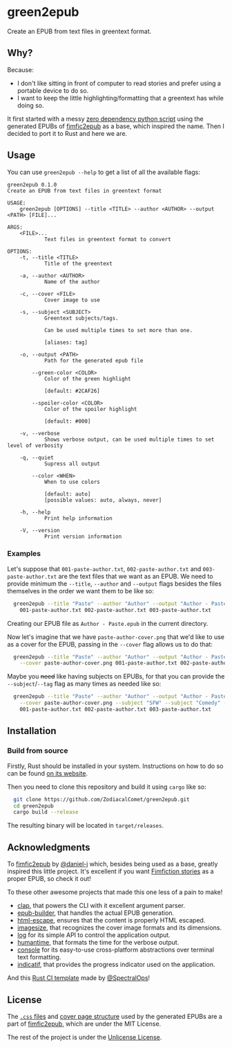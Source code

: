# green2epub

Create an EPUB from text files in greentext format.

## Why?

Because:
- I don't like sitting in front of computer to read stories and prefer using a portable device to do so.
- I want to keep the little highlighting/formatting that a greentext has while doing so.

It first started with a messy [zero dependency python script][python-script] using the generated EPUBs of [fimfic2epub] as a base, which inspired the name. Then I decided to port it to Rust and here we are.

## Usage

You can use `green2epub --help` to get a list of all the available flags:

```
green2epub 0.1.0
Create an EPUB from text files in greentext format

USAGE:
    green2epub [OPTIONS] --title <TITLE> --author <AUTHOR> --output <PATH> [FILE]...

ARGS:
    <FILE>...
            Text files in greentext format to convert

OPTIONS:
    -t, --title <TITLE>
            Title of the greentext

    -a, --author <AUTHOR>
            Name of the author

    -c, --cover <FILE>
            Cover image to use

    -s, --subject <SUBJECT>
            Greentext subjects/tags.

            Can be used multiple times to set more than one.

            [aliases: tag]

    -o, --output <PATH>
            Path for the generated epub file

        --green-color <COLOR>
            Color of the green highlight

            [default: #2CAF26]

        --spoiler-color <COLOR>
            Color of the spoiler highlight

            [default: #000]

    -v, --verbose
            Shows verbose output, can be used multiple times to set level of verbosity

    -q, --quiet
            Supress all output

        --color <WHEN>
            When to use colors

            [default: auto]
            [possible values: auto, always, never]

    -h, --help
            Print help information

    -V, --version
            Print version information
```

### Examples

Let's suppose that `001-paste-author.txt`, `002-paste-author.txt` and `003-paste-author.txt` are the text files that we want as an EPUB. We need to provide minimum the `--title`, `--author` and `--output` flags besides the files themselves in the order we want them to be like so:

```sh
  green2epub --title "Paste" --author "Author" --output "Author - Paste.epub" \
    001-paste-author.txt 002-paste-author.txt 003-paste-author.txt
```

Creating our EPUB file as `Author - Paste.epub` in the current directory.

Now let's imagine that we have `paste-author-cover.png` that we'd like to use as a cover for the EPUB, passing in the `--cover` flag allows us to do that:

```sh
  green2epub --title "Paste" --author "Author" --output "Author - Paste.epub" \
    --cover paste-author-cover.png 001-paste-author.txt 002-paste-author.txt 003-paste-author.txt
```

Maybe you ~~need~~ like having subjects on EPUBs, for that you can provide the `--subject`/`--tag` flag as many times as needed like so:

```sh
  green2epub --title "Paste" --author "Author" --output "Author - Paste.epub" \
    --cover paste-author-cover.png --subject "SFW" --subject "Comedy" --subject "Romance" \
    001-paste-author.txt 002-paste-author.txt 003-paste-author.txt
```

## Installation

<!--
### Release

TODO
-->

### Build from source

Firstly, Rust should be installed in your system. Instructions on how to do so can be found [on its website](https://www.rust-lang.org/tools/install).

Then you need to clone this repository and build it using `cargo` like so:

```sh
  git clone https://github.com/ZodiacalComet/green2epub.git
  cd green2epub
  cargo build --release
```

The resulting binary will be located in `target/releases`.

## Acknowledgments

To [fimfic2epub] by [@daniel-j] which, besides being used as a base, greatly inspired this little project. It's excellent if you want [Fimfiction stories][fimfiction] as a proper EPUB, so check it out!

To these other awesome projects that made this one less of a pain to make!

- [clap], that powers the CLI with it excellent argument parser.
- [epub-builder], that handles the actual EPUB generation.
- [html-escape], ensures that the content is properly HTML escaped.
- [imagesize], that recognizes the cover image formats and its dimensions.
- [log] for its simple API to control the application output.
- [humantime], that formats the time for the verbose output.
- [console] for its easy-to-use cross-platform abstractions over terminal text formatting.
- [indicatif], that provides the progress indicator used on the application.

And this [Rust CI template][rust-ci-template] made by [@SpectralOps]!

## License

The [`.css` files][fimfic2epub-styles] and [cover page structure][fimfic2epub-coverpage] used by the generated EPUBs are a part of [fimfic2epub][fimfic2epub], which are under the MIT License.

The rest of the project is under the [Unlicense License](LICENSE).

[python-script]: https://gist.github.com/ZodiacalComet/aea3ef9f48ab710c202dec6bbe6b1ff4

[fimfic2epub]: https://github.com/daniel-j/fimfic2epub
[fimfic2epub-styles]: https://github.com/daniel-j/fimfic2epub/tree/master/src/style
[fimfic2epub-coverpage]: https://github.com/daniel-j/fimfic2epub/blob/master/src/templates.js#L353
[@daniel-j]: https://github.com/daniel-j

[fimfiction]: https://www.fimfiction.net/

[epub-builder]: https://github.com/lise-henry/epub-builder
[clap]: https://github.com/clap-rs/clap
[html-escape]: https://github.com/magiclen/html-escape
[imagesize]: https://github.com/Roughsketch/imagesize
[log]: https://github.com/rust-lang/log
[humantime]: https://github.com/tailhook/humantime
[console]: https://github.com/mitsuhiko/console
[indicatif]: https://github.com/console-rs/indicatif

[rust-ci-template]: https://github.com/SpectralOps/rust-ci-release-template
[@SpectralOps]: https://github.com/SpectralOps
